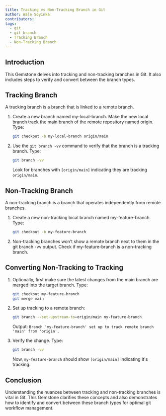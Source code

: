 ```yaml
---
title: Tracking vs Non-Tracking Branch in Git
author: Wale Soyinka
contributors:
tags:
  - git
  - git branch
  - Tracking Branch
  - Non-Tracking Branch
---
```


## Introduction

This Gemstone delves into tracking and non-tracking branches in Git. It also includes steps to verify and convert between the branch types.

## Tracking Branch

A tracking branch is a branch that is linked to a remote branch.

1. Create a new branch named my-local-branch. Make the new local branch track the main branch of the remote repository named origin. Type:

    ```bash
    git checkout -b my-local-branch origin/main
    ```

2. Use the `git branch -vv` command to verify that the branch is a tracking branch. Type:

    ```bash
    git branch -vv
    ```

    Look for branches with `[origin/main]` indicating they are tracking `origin/main`.

## Non-Tracking Branch

A non-tracking branch is a branch that operates independently from remote branches.

1. Create a new non-tracking local branch named my-feature-branch. Type:

    ```bash
    git checkout -b my-feature-branch
    ```

2. Non-tracking branches won’t show a remote branch next to them in the git branch -vv output. Check if my-feature-branch is a non-tracking branch.

## Converting Non-Tracking to Tracking

1. Optionally, first make sure the latest changes from the main branch are merged into the target branch. Type:

     ```bash
     git checkout my-feature-branch
     git merge main
     ```

2. Set up tracking to a remote branch:

     ```bash
     git branch --set-upstream-to=origin/main my-feature-branch
     ```

     Output: `Branch 'my-feature-branch' set up to track remote branch 'main' from 'origin'.`

3. Verify the change. Type:

     ```bash
     git branch -vv
     ```

     Now, `my-feature-branch` should show `[origin/main]` indicating it's tracking.

## Conclusion

Understanding the nuances between tracking and non-tracking branches is vital in Git. This Gemstone clarifies these concepts and also demonstrates how to identify and convert between these branch types for optimal git workflow management.

